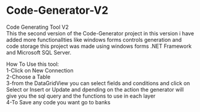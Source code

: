 # Code-Generator-V2
Code Generating Tool V2</br>
This the second version of the Code-Generator project in this version i have added more functionallties like windows forms controls generation and code storage this project was made using windows forms .NET Framework and Microsoft SQL Server.</br>

How To Use this tool:</br>
1-Click on New Connection</br>
2-Choose a Table</br>
3-from the DataGridView you can select fields and conditions and click on Select or Insert or Update and dpending on the action the generator will give you the sql query and the functions to use in each layer </br>
4-To Save any code you want go to banks 
